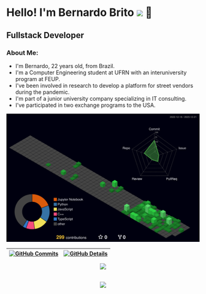 <h1>Hello! I'm Bernardo Brito <img src="https://raw.githubusercontent.com/iampavangandhi/iampavangandhi/master/gifs/Hi.gif" width="30px"> 🚀</h1>
<h2>Fullstack Developer</h2>

### About Me:

 - I'm Bernardo, 22 years old, from Brazil.
 - I'm a Computer Engineering student at UFRN with an interuniversity program at FEUP.
 - I've been involved in research to develop a platform for street vendors during the pandemic.
 - I'm part of a junior university company specializing in IT consulting.
 - I've participated in two exchange programs to the USA.


  ![Status](./profile-3d-contrib/profile-night-green.svg)
  
 
  
 | [![GitHub Commits](http://github-profile-summary-cards.vercel.app/api/cards/productive-time?username=brito-bernardo&theme=dracula&utcOffset=-3)](https://github.com/vn7n24fzkq/github-profile-summary-cards) | [![GitHub Details](http://github-profile-summary-cards.vercel.app/api/cards/profile-details?username=brito-bernardo&theme=dracula)](https://github.com/vn7n24fzkq/github-profile-summary-cards) |  
 | ----------- | ----------- |


 
  <div align="center" >
<a href="https://skillicons.dev"   >
  <img src="https://skillicons.dev/icons?i=git,javascript,typescript,css,html,react,next,tailwind,docker,figma,github,materialui,linux,styledcomponents,vercel,vite,bootstrap,python,django,php,laravel,mysql,sqlite,postgres,discord,linkedin,instagram" />
</a>
  <br />

  </div>

 
##
   <div align="center" >
     <img src="https://github-profile-trophy.vercel.app/?username=brito-bernardo&row=1&column=6&theme=dracula&margin-w=15&margin-h=15"/>
  </div>
  
 






 
  
  

  



